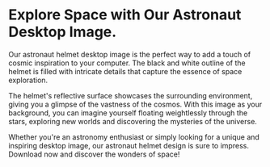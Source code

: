 <!--font:Poppins-->

# Explore Space with Our Astronaut Desktop Image.

Our astronaut helmet desktop image is the perfect way to add a touch of cosmic inspiration to your computer. The black and white outline of the helmet is filled with intricate details that capture the essence of space exploration.

The helmet's reflective surface showcases the surrounding environment, giving you a glimpse of the vastness of the cosmos. With this image as your background, you can imagine yourself floating weightlessly through the stars, exploring new worlds and discovering the mysteries of the universe.

Whether you're an astronomy enthusiast or simply looking for a unique and inspiring desktop image, our astronaut helmet design is sure to impress. Download now and discover the wonders of space!

<!--

Write me markdown content of website with wallpaper:

"A black and white outline of an astronaut's helmet, with intricate details that showcase the reflection of the surrounding environment."

The header of the page should not be copy of the text but rather a real content of the website which is using this wallpaper.


---


# Space Odyssey Wallpaper

Decorate your desktop with our stunning "Space Odyssey" wallpaper featuring a black and white outline of an astronaut's helmet. The intricate details of the helmet showcase the reflection of the surrounding environment, transporting you to the vastness of space.

Download now and take your computer on a journey through the cosmos!


---


Heading should not include word "wallpaper". The website should not be about the wallpaper itself, wallpaper is just a related background, rewrite whole content.


---


# Explore the Depths of Space with Our Stunning Astronaut Helmet Wallpaper

Our astronaut helmet wallpaper is the perfect way to add a touch of cosmic inspiration to your desktop. The black and white outline of the helmet is filled with intricate details that capture the essence of space exploration. You can almost feel yourself floating weightlessly through the depths of the universe.

The helmet's reflective surface showcases the surrounding environment, giving you a glimpse of the vastness of space. Whether you're an astronomy enthusiast or simply looking for a unique and inspiring background, our astronaut helmet wallpaper is sure to impress.

Download now and take your computer on a journey through the cosmos!


---


Heading should not include word "wallpaper". The website should not be about the wallpaper itself, wallpaper is just a related background, rewrite whole content.


---


# Embark on a Cosmic Adventure with Our Astronaut Helmet Desktop Background

Looking for a desktop background that will transport you to the depths of space? Look no further than our stunning astronaut helmet image. This black and white outline is filled with intricate details that capture the essence of space exploration.

The helmet's reflective surface showcases the surrounding environment, giving you a glimpse of the vastness of the cosmos. Imagine yourself floating weightlessly through the stars, exploring new worlds and discovering the mysteries of the universe.

Whether you're an astronomy enthusiast or simply looking for a unique and inspiring background, our astronaut helmet desktop image is sure to impress. Download now and embark on your own cosmic adventure!


---


Heading is too long, rewrite whole content.


---


# Discover the Wonders of Space with Our Astronaut Helmet Desktop Image

Our astronaut helmet desktop image is the perfect way to add a touch of cosmic inspiration to your computer. The black and white outline of the helmet is filled with intricate details that capture the essence of space exploration.

The helmet's reflective surface showcases the surrounding environment, giving you a glimpse of the vastness of the cosmos. With this image as your background, you can imagine yourself floating weightlessly through the stars, exploring new worlds and discovering the mysteries of the universe.

Whether you're an astronomy enthusiast or simply looking for a unique and inspiring desktop image, our astronaut helmet design is sure to impress. Download now and discover the wonders of space!


---


Write me a Google font which is best fitting for the website.

Pick from the list:
- Inter
- Roboto
- Lato
- Montserrat
- Barlow Condensed
- Futura
- IBM Plex Sans
- Orbitron
- Dancing Script
- Poppins
- Raleway
- Open Sans
- Exo 2
- Lobster
- Playfair Display
- Great Vibes
- Alegreya


Write just the font name nothing else.


---


Poppins

-->
